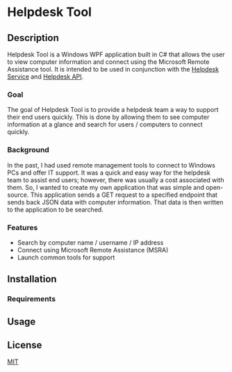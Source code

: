 # Helpdesk Tool

## Description

Helpdesk Tool is a Windows WPF application built in C# that allows the user to view computer information and connect using the Microsoft Remote Assistance tool. It is intended to be used in conjunction with the [Helpdesk Service](https://github.com/hdlane/helpdesk-service) and [Helpdesk API](https://github.com/hdlane/helpdesk-api).

### Goal

The goal of Helpdesk Tool is to provide a helpdesk team a way to support their end users quickly. This is done by allowing them to see computer information at a glance and search for users / computers to connect quickly.

### Background

In the past, I had used remote management tools to connect to Windows PCs and offer IT support. It was a quick and easy way for the helpdesk team to assist end users; however, there was usually a cost associated with them. So, I wanted to create my own application that was simple and open-source. This application sends a GET request to a specified endpoint that sends back JSON data with computer information. That data is then written to the application to be searched.

### Features

* Search by computer name / username / IP address
* Connect using Microsoft Remote Assistance (MSRA)
* Launch common tools for support

## Installation

### Requirements

## Usage

## License

[MIT](https://choosealicense.com/licenses/mit/)

